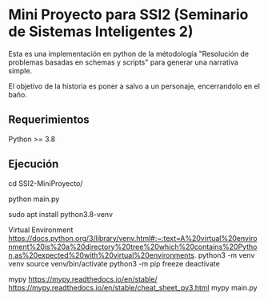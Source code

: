 # Mini Proyecto para SSI2 (Seminario de Sistemas Inteligentes 2)
Esta es una implementación en python de la métodología "Resolución de problemas basadas en schemas y scripts" para generar una narrativa simple.

El objetivo de la historia es poner a salvo a un personaje, encerrandolo en el baño.

## Requerimientos
Python >= 3.8

## Ejecución

cd SSI2-MiniProyecto/

python main.py

sudo apt install python3.8-venv

Virtual Environment
https://docs.python.org/3/library/venv.html#:~:text=A%20virtual%20environment%20is%20a%20directory%20tree%20which%20contains%20Python,as%20expected%20with%20virtual%20environments.
python3 -m venv venv
source venv/bin/activate
python3 -m pip freeze
deactivate

mypy
https://mypy.readthedocs.io/en/stable/
https://mypy.readthedocs.io/en/stable/cheat_sheet_py3.html
mypy main.py
